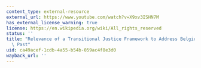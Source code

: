 ```yaml
---
content_type: external-resource
external_url: https://www.youtube.com/watch?v=X9xv3ISHN7M
has_external_license_warning: true
license: https://en.wikipedia.org/wiki/All_rights_reserved
status: ''
title: "Relevance of a Transitional Justice Framework to Address Belgium\u2019s Colonial\
  \ Past"
uid: ca49acef-1cdb-4a55-b54b-059ac4f8e3d0
wayback_url: ''
---
```

